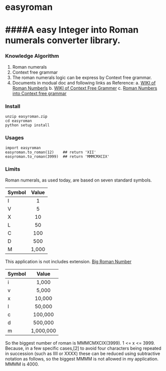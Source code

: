 # easyroman

####A easy Integer into Roman numerals converter library.
===

### Knowledge Algorithm

1. Roman numerals 
2. Context free grammar
3. The roman numerals logic can be express by Context free grammar.
4. Documents in modual doc and following links as Reference:
	a. [WIKI of Roman Numberls](http://en.wikipedia.org/wiki/Roman_numerals)
    b. [WIKI of Context Free Grammer](http://en.wikipedia.org/wiki/Context-free_grammar)
    c. [Roman Numbers into Context free grammar](http://www.cs.bath.ac.uk/~occ/comp0029/roman_numerals.shtml)
    
### Install
```
unzip easyroman.zip
cd easyroman
python setup install

```


### Usages
```
import easyroman
easyroman.to_roman(12)    ## return 'XII'
easyroman.to_roman(3999)  ## return 'MMMCMXCIX'

```

### Limits

Roman numerals, as used today, are based on seven standard symbols.

| Symbol   |      Value    |
|----------|:-------------:|
|I 	|1|
|V 	|5|
|X 	|10|
|L 	|50|
|C 	|100|
|D 	|500|
|M 	|1,000|


This application is not includes extension.  [Big Roman Number](http://www.legionxxiv.org/numerals/)

| Symbol   |      Value    |
|----------|:-------------:|
|i 	|1,000|
|v 	|5,000|
|x 	|10,000|
|l 	|50,000|
|c 	|100,000|
|d 	|500,000|
|m 	|1,000,000|

So the biggest number of roman is MMMCMXCIX(3999). 1 <= x <= 3999. Because, in a few specific cases,[2] to avoid
four characters being repeated in succession (such as IIII or XXXX) these can be reduced using subtractive notation as follows,
so the biggest MMMM is not allowed in my application. MMMM is 4000.


